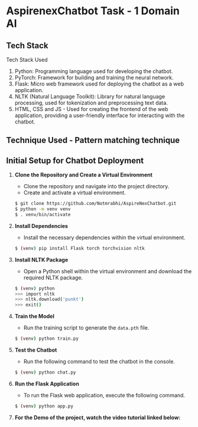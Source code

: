# AspirenexChatbot Task - 1 Domain AI

## Tech Stack
Tech Stack Used
1. Python: Programming language used for developing the chatbot.
2. PyTorch: Framework for building and training the neural network.
3. Flask: Micro web framework used for deploying the chatbot as a web application.
4. NLTK (Natural Language Toolkit): Library for natural language processing, used for tokenization and preprocessing text data.
5. HTML, CSS and JS - Used for creating the frontend of the web application, providing a user-friendly interface for interacting with the chatbot.

## Technique Used - Pattern matching technique

## Initial Setup for Chatbot Deployment

1. **Clone the Repository and Create a Virtual Environment**
   - Clone the repository and navigate into the project directory.
   - Create and activate a virtual environment.
   
   ```bash
   $ git clone https://github.com/Notmrabhi/AspireNexChatbot.git
   $ python -m venv venv
   $ . venv/bin/activate
   ```

2. **Install Dependencies**
   - Install the necessary dependencies within the virtual environment.
   
   ```bash
   $ (venv) pip install Flask torch torchvision nltk
   ```

3. **Install NLTK Package**
   - Open a Python shell within the virtual environment and download the required NLTK package.
   
   ```bash
   $ (venv) python
   >>> import nltk
   >>> nltk.download('punkt')
   >>> exit()
   ```

4. **Train the Model**
   - Run the training script to generate the `data.pth` file.
   
   ```bash
   $ (venv) python train.py
   ```

5. **Test the Chatbot**
   - Run the following command to test the chatbot in the console.
   
   ```bash
   $ (venv) python chat.py
   ```

6. **Run the Flask Application**
   - To run the Flask web application, execute the following command.
   
   ```bash
   $ (venv) python app.py
   ```

7. **For the Demo of the project, watch the video tutorial linked below:**
